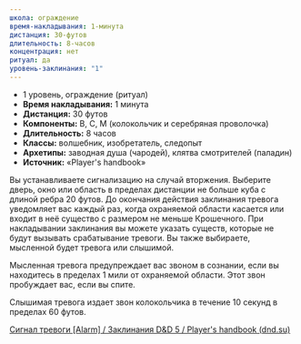 ```yaml
---
школа: ограждение
время-накладывания: 1-минута
дистанция: 30-футов
длительность: 8-часов
концентрация: нет
ритуал: да
уровень-заклинания: "1"
---
```

-   1 уровень, ограждение (ритуал)
-   **Время накладывания:** 1 минута
-   **Дистанция:** 30 футов
-   **Компоненты:** В, С, М (колокольчик и серебряная проволочка)
-   **Длительность:** 8 часов
-   **Классы:** волшебник, изобретатель, следопыт
-   **Архетипы:** заводная душа (чародей), клятва смотрителей (паладин)
-   **Источник:** «Player's handbook»

Вы устанавливаете сигнализацию на случай вторжения. Выберите дверь, окно или область в пределах дистанции не больше куба с длиной ребра 20 футов. До окончания действия заклинания тревога уведомляет вас каждый раз, когда охраняемой области касается или входит в неё существо с размером не меньше Крошечного. При накладывании заклинания вы можете указать существ, которые не будут вызывать срабатывание тревоги. Вы также выбираете, мысленной будет тревога или слышимой.

Мысленная тревога предупреждает вас звоном в сознании, если вы находитесь в пределах 1 мили от охраняемой области. Этот звон пробуждает вас, если вы спите.

Слышимая тревога издает звон колокольчика в течение 10 секунд в пределах 60 футов.

[Сигнал тревоги [Alarm] / Заклинания D&D 5 / Player's handbook (dnd.su)](https://dnd.su/spells/313-alarm/)